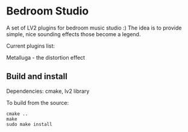 # Bedroom Studio
A set of LV2 plugins for bedroom music studio :) The idea is to provide simple, nice sounding effects those become a legend.

Current plugins list:

Metalluga - the distortion effect

## Build and install

Dependencies: cmake, lv2 library

To build from the source:

```mkdir b
cmake ..
make
sudo make install
```


